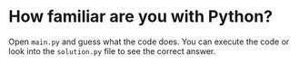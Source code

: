 # How familiar are you with Python?

Open `main.py` and guess what the code does.
You can execute the code or look into the `solution.py` file to see the correct answer.